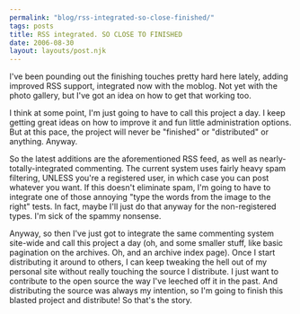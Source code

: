 ```yaml
---
permalink: "blog/rss-integrated-so-close-finished/"
tags: posts
title: RSS integrated. SO CLOSE TO FINISHED
date: 2006-08-30
layout: layouts/post.njk
---
```


I've been pounding out the finishing touches pretty hard here lately, adding improved RSS support, integrated now with the moblog. Not yet with the photo gallery, but I've got an idea on how to get that working too. 

I think at some point, I'm just going to have to call this project a day. I keep getting great ideas on how to improve it and fun little administration options. But at this pace, the project will never be "finished" or "distributed" or anything. Anyway. 

So the latest additions are the aforementioned RSS feed, as well as nearly-totally-integrated commenting. The current system uses fairly heavy spam filtering, UNLESS you're a registered user, in which case you can post whatever you want. If this doesn't eliminate spam, I'm going to have to integrate one of those annoying "type the words from the image to the right" tests. In fact, maybe I'll just do that anyway for the non-registered types. I'm sick of the spammy nonsense. 

Anyway, so then I've just got to integrate the same commenting system site-wide and call this project a day (oh, and some smaller stuff, like basic pagination on the archives. Oh, and an archive index page). Once I start distributing it around to others, I can keep tweaking the hell out of my personal site without really touching the source I distribute. I just want to contribute to the open source the way I've leeched off it in the past. And distributing the source was always my intention, so I'm going to finish this blasted project and distribute! So that's the story.